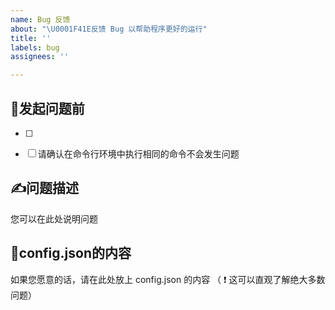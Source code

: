 ```yaml
---
name: Bug 反馈
about: "\U0001F41E反馈 Bug 以帮助程序更好的运行"
title: ''
labels: bug
assignees: ''

---
```


## **💭发起问题前**
- [ ] 
- [ ] 请确认在命令行环境中执行相同的命令不会发生问题


## **✍问题描述**
您可以在此处说明问题

## **📃config.json的内容**
如果您愿意的话，请在此处放上 config.json 的内容
（ ❗ 这可以直观了解绝大多数问题）
```json

```
